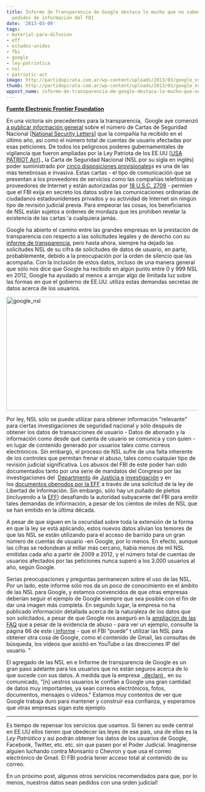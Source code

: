 ```yaml
---
title: Informe de Transparencia de Google destaca lo mucho que no sabemos sobre los
  pedidos de información del FBI
date: '2013-03-09'
tags:
- material-para-difusion
- eff
- estados-unidos
- fbi
- google
- ley-patriotica
- nsl
- patriotic-act
image: http://partidopirata.com.ar/wp-content/uploads/2013/03/google_nsl.png
thumb: http://partidopirata.com.ar/wp-content/uploads/2013/03/google_nsl-150x150.png
wppost_name: informe-de-transparencia-de-google-destaca-lo-mucho-que-no-sabemos-sobre-los-pedidos-de-informacion-del-fbi
---
```


<strong><a href="https://www.eff.org/deeplinks/2013/03/new-statistics-about-national-security-letters-google-transparency-report" target="_blank">Fuente Electronic Frontier Foundation</a></strong>

En una victoria sin precedentes para la transparencia,  Google aye comenzó <a href="https://www.google.com/transparencyreport/userdatarequests/US/">a publicar información general</a> sobre el número de Cartas de Seguridad Nacional [<a href="https://www.eff.org/issues/national-security-letters">National Security Letters</a>] que la compañía ha recibido en el último año, así como el número total de cuentas de usuario afectadas por esas peticiones. De todos los peligrosos poderes gubernamentales de vigilancia que fueron ampliadas por la Ley Patriota de los EE.UU [<a href="https://en.wikipedia.org/wiki/Patriot_Act">USA PATRIOT Act</a>]., la Carta de Seguridad Nacional (NSL por su sigla en inglés) poder suministrado por <a href="https://www.fas.org/sgp/crs/intel/RL33320.pdf">cinco disposiciones provisionales</a>s es una de las más tenebrosas e invasiva. Estas cartas - el tipo de comunicación que se presentan a los proveedores de servicios como las compañías telefónicas y proveedores de Internet y están autorizadas por <a href="http://www.law.cornell.edu/uscode/text/18/2709">18 U.S.C. 2709</a> - permien que el FBI exija en secreto los datos sobre las comunicaciones ordinarias de ciudadanos estadounidenses privados y su actividad de Internet sin ningún tipo de revisión judicial previa. Para empeorar las cosas, los beneficiarios de NSL están sujetos a órdenes de mordaza que les prohíben revelar la existencia de las cartas 'a cualquiera jamás.

Google ha abierto el camino entre las grandes empresas en la prestación de transparencia con respecto a las solicitudes legales y de derecho con su <a href="https://www.google.com/transparencyreport/">informe de transparencia</a>, pero hasta ahora, siempre ha dejado las solicitudes NSL de su cifra de solicitudes de datos de usuario, en parte, probablemente, debido a la preocupación por la orden de silencio que las acompaña. Con la inclusión de estos datos, incluso de una manera general que sólo nos dice que Google ha recibido en algún punto entre 0 y 999 NSL en 2012, Google ha ayudado al menos a arrojar algo de limitada luz sobre las formas en que el gobierno de EE.UU. utiliza estas demandas secretas de datos acerca de los usuarios.

<a href="http://partidopirata.com.ar/wp-content/uploads/2013/03/google_nsl.png"><img class="aligncenter size-full wp-image-8696" alt="google_nsl" src="http://partidopirata.com.ar/wp-content/uploads/2013/03/google_nsl.png" width="831" height="298" /></a>

Por ley, NSL sólo se puede utilizar para obtener información "relevante" para ciertas investigaciones de seguridad nacional y sólo después de obtener los datos de transacciones de usuario - Datos de abonado y la información como desde qué cuenta de usuario se comunica y con quien - en lugar de contenido generado por usuarios tales como correos electrónicos. Sin embargo, el proceso de NSL sufre de una falta inherente de los controles que permitan frenar el abuso, tales como cualquier tipo de revisión judicial significativa. Los abusos del FBI de este poder han sido documentados tanto por una serie de mandatos del Congreso por las investigaciones del  <a href="http://www.justice.gov/oig/special/s0703b/final.pdf">Departmento</a> de <a href="http://www.justice.gov/oig/special/s0803b/final.pdf">Justicia e</a> <a href="http://www.justice.gov/oig/special/s1001r.pdf">investigación</a> y en los <a href="https://www.eff.org/issues/foia/07656JDB">documentos obenodos por la EFF</a> a través de una solicitud de la ley de Libertad de Información. Sin embargo, sólo hay un puñado de pleitos (incluyendo a la <a href="https://www.eff.org/deeplinks/2012/07/eff-challenges-national-security-letter-statute-landmark-lawsuit">EFF</a>) desafiando la autoridad subyacente del FBI para emitir tales demandas de información, a pesar de los cientos de miles de NSL que se han emitido en la última década.

A pesar de que siguen en la oscuridad sobre toda la extensión de la forma en que la ley se está aplicando, estos nuevos datos alivian los temores de que las NSL se están utilizando para el acceso de barrido para un gran número de cuentas de usuario -en Google, por lo menos. En efecto, aunque las cifras se redondean al millar más cercano, había menos de mil NSL emitidas cada año a partir de 2009 a 2012, y el número total de cuentas de usuarios afectados por las peticiones nunca superó a los 3.000 usuarios al año, según Google.

Serias preocupaciones y preguntas permanecen sobre el uso de las NSL. Por un lado, este informe sólo nos da un poco de conocimiento en el ámbito de las NSL para Google, y estamos convencidos de que otras empresas deberían seguir el ejemplo de Google siempre que sea posible con el fin de dar una imagen más completa. En segundo lugar, la empresa no ha publicado información detallada acerca de la naturaleza de los datos que son solicitados, a pesar de que Google nos aseguró en la <a href="https://www.google.com/transparencyreport/userdatarequests/faq/#what_does_an_nsl_compel">ampliación de las FAQ</a> que a pesar de la evidencia de abuso - para ver un ejemplo, consulte la página 66 de este i<a href="http://www.justice.gov/oig/special/s0703b/final.pdf"> informe</a> - que el FBI "puede" t utilizar las NSL para obtener otra cosa de Google, como el contenido de Gmail, las consultas de búsqueda, los vídeos que asistió en YouTube o las direcciones IP del usuario. "

El agregado de las NSL en e linforme de transparencia de Google es un gran paso adelante para los usuarios que no están seguros acerca de lo que sucede con sus datos. A medida que la empresa <a href="http://googlepublicpolicy.blogspot.com/2013/03/transparency-report-shedding-more-light.html">  declaró  </a> en su comunicado, "[n] uestros usuarios le confían a Google una gran cantidad de datos muy importantes, ya sean correos electrónicos, fotos, documentos, mensajes o videos." Estamos muy contentos de ver que Google trabaja duro para mantener y construir esa confianza, y esperamos que otras empresas sigan este ejemplo.

<hr />

Es tiempo de repensar los servicios que usamos. Si tienen su sede central en EE.UU ellos tienen que obedecer las leyes de ese país, una de ellas es la <i>Ley Patriótica</i> y así podrán obtener los datos de los usuarios de Google, Facebook, Twitter, etc. etc. sin que pasen por el Poder Judicial.
Imagínense alguien luchando contra Monsanto o Chevron y que usa el correo electrónico de Gmail. El FBI podría tener acceso total al contenido de su correo.

En un próximo post, algunos otros servicios recomendados para que, por lo menos, nuestros datos sean pedidos con una orden judicial!
